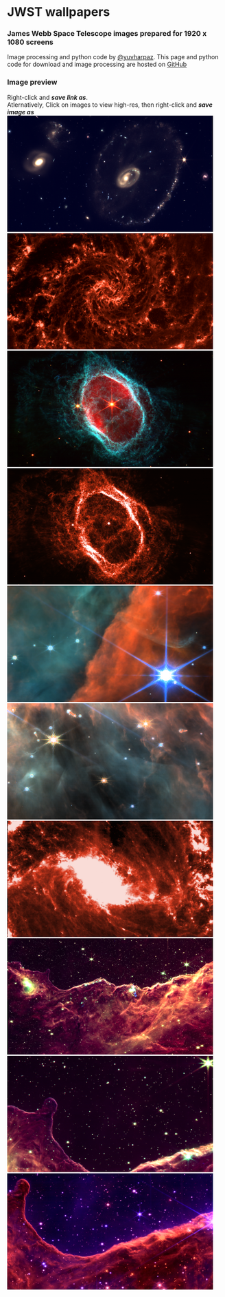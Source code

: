 <meta property="og:image" content="https://github.com/yuval-harpaz/astro/raw/main/pics/wallpaper/thumb/southern_ring.png" />

# JWST wallpapers
### James Webb Space Telescope images prepared for 1920 x 1080 screens
Image processing and python code by [@yuvharpaz](https://twitter.com/yuvharpaz). This page and python code for download and image processing are hosted on  [GitHub](https://github.com/yuval-harpaz/astro)
### Image preview
Right-click and ***save link as***.<br>Atlernatively, Click on images to view high-res, then right-click and ***save image as***<br>
<a href="https://github.com/yuval-harpaz/astro/raw/main/pics/wallpaper/cartwheel.png" download>
    <img title="Cartwheel Galaxy" src="thumb/cartwheel.png">
</a>
<a href="https://github.com/yuval-harpaz/astro/raw/main/pics/wallpaper/NGC628_miri.png" download>
  <img title="NGC 628" alt="NGC 628" src="thumb/NGC628_miri.png">
</a>
<a href="https://github.com/yuval-harpaz/astro/raw/main/pics/wallpaper/southern_ring.png" download>
  <img title="Southern Ring Nebula" src="thumb/southern_ring.png">
</a>
<a href="https://github.com/yuval-harpaz/astro/raw/main/pics/wallpaper/southern_ring_red.png" download>
  <img title="Southern Ring Nebula" src="thumb/southern_ring_red.png">
</a>
<a href="https://github.com/yuval-harpaz/astro/raw/main/pics/wallpaper/orion_bar.png" download>
  <img title="The bar in Orion Nebula" src="thumb/orion_bar.png">
</a>
<a href="https://github.com/yuval-harpaz/astro/raw/main/pics/wallpaper/orion_proplyds.png" download>
  <img title="Proplyds in Orion Nebula" src="thumb/orion_proplyds.png">
</a>
<a href="https://github.com/yuval-harpaz/astro/raw/main/pics/wallpaper/NGC1365_miri.png" download>
  <img title="NGC 1365" src="thumb/NGC1365_miri.png">
</a>
<a href="https://github.com/yuval-harpaz/astro/raw/main/pics/wallpaper/carina_large.png" download>
  <img title="Cosmic cliffs in Carina Nebula" src="thumb/carina_large.png">
</a>
<a href="https://github.com/yuval-harpaz/astro/raw/main/pics/wallpaper/carina_bay.png" download>
  <img src="thumb/carina_bay.png" title="Cosmic cliffs in Carina Nebula">
</a>
<a href="https://github.com/yuval-harpaz/astro/raw/main/pics/wallpaper/carina_bay_pink.png" download>
  <img title="Cosmic cliffs in Carina Nebula" src="thumb/carina_bay_pink.png">
</a>

